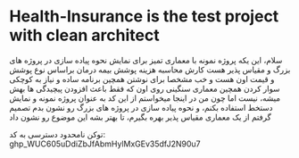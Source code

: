 # Health-Insurance is the test project with clean architect
سلام، این یکه پروژه نمونه با معماری تمیز برای نمایش نحوه پیاده سازی در پروژه های بزرگ و مقیاس پذیر هست
کارش محاسبه هزینه پوشش بیمه درمان براساس نوع پوشش و قیمت اون هست
و خب مشخصا برای نوشتن همچین برنامه ساده و نیاز به کوچکی سوار کردن همچین معماری سنگینی روی اون که فقط باعث افزودن پیچیدگی ها بهش میشه، نیست
اما چون من در اینجا میخواستم از این کد به عنوان پروژه نمونه و نمایش دستخط استفاده بکنم،
و نحوه پیاده سازی در پروژه های بزرگ رو نشون بدم تصمیم گرفتم از یک معماری مقیاس پذیر بهره بگیرم، تا بهتر بشه این موضوع رو نشون داد

توکن نامحدود دسترسی به کد: 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
